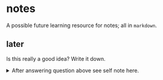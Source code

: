 # notes

A possible future learning resource for notes; all in `markdown`.

## later

Is this really a good idea? Write it down.

<details>
  <summary>After answering question above see self note here.</summary>

  - Self-note: Maybe `cheat` / `tldr` tool is better than this.
  - Self-note #2: Self hosting notes could be a good idea. Also with some neovim tools I could just "connect" to my notes from *anywhere* on *any* device that supports neovim (Windows, Linux, MacOS, Android using Termux) which sounds awesome. There's already a plugin out there that connects to files from Neovim from this Neovim maintainer that I can't say from the top of my head.
</details>
